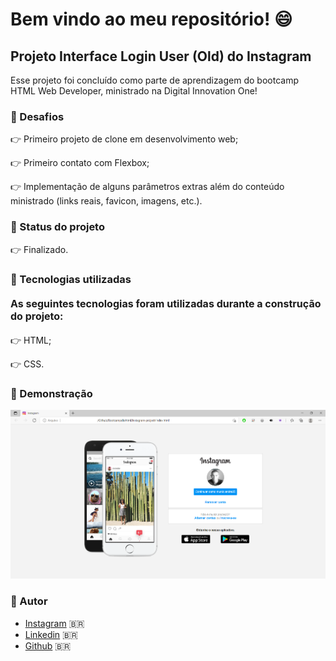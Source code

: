 # Bem vindo ao meu repositório! :smile:



## Projeto Interface Login User (Old) do Instagram

Esse projeto foi concluído como parte de aprendizagem do bootcamp HTML Web Developer, ministrado na Digital Innovation One! 



### :rocket: Desafios

👉  Primeiro projeto de clone em desenvolvimento web;

👉  Primeiro contato com Flexbox;

👉  Implementação de alguns parâmetros extras além do conteúdo ministrado (links reais, favicon, imagens, etc.).



### :rocket: Status do projeto

👉  Finalizado.



### :rocket: Tecnologias utilizadas

#### <font size=3>As seguintes tecnologias foram utilizadas durante a construção do projeto:</font>

👉  HTML;

👉  CSS.



### :rocket: Demonstração 

![img demonstration](img\demonstration.png?raw=true)



### :rocket: Autor

- [Instagram](https://www.instagram.com/muniz.andre25/) :brazil:
- [Linkedin](https://www.linkedin.com/in/andré-muniz-01b976208/) :brazil:
- [Github](https://github.com/andre250899) :brazil:

